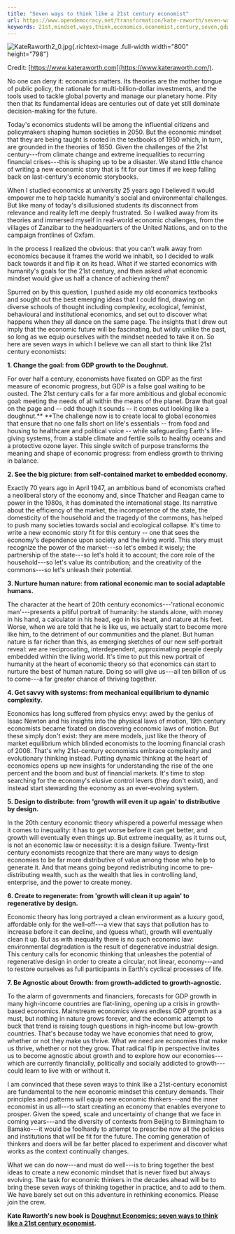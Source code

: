 ```yaml
---
title: "Seven ways to think like a 21st century economist"
url: https://www.opendemocracy.net/transformation/kate-raworth/seven-ways-to-think-like-21st-century-economist
keywords: 21st,mindset,ways,think,economics,economist,century,seven,gdp,growth,start,nature,economic,economists
---
```

![KateRaworth2\_0.jpg](https://cdn-prod.opendemocracy.net/media/images/KateRaworth2_0_mtrh5sX.width-800.jpg){.richtext-image .full-width width="800" height="798"}

Credit: [https://www.kateraworth.com](https://www.kateraworth.com/).

No one can deny it: economics matters. Its theories are the mother tongue of public policy, the rationale for multi-billion-dollar investments, and the tools used to tackle global poverty and manage our planetary home. Pity then that its fundamental ideas are centuries out of date yet still dominate decision-making for the future.

Today's economics students will be among the influential citizens and policymakers shaping human societies in 2050. But the economic mindset that they are being taught is rooted in the textbooks of 1950 which, in turn, are grounded in the theories of 1850. Given the challenges of the 21st century---from climate change and extreme inequalities to recurring financial crises---this is shaping up to be a disaster. We stand little chance of writing a new economic story that is fit for our times if we keep falling back on last-century's economic storybooks.

When I studied economics at university 25 years ago I believed it would empower me to help tackle humanity's social and environmental challenges. But like many of today's disillusioned students its disconnect from relevance and reality left me deeply frustrated. So I walked away from its theories and immersed myself in real-world economic challenges, from the villages of Zanzibar to the headquarters of the United Nations, and on to the campaign frontlines of Oxfam. 

In the process I realized the obvious: that you can't walk away from economics because it frames the world we inhabit, so I decided to walk back towards it and flip it on its head. What if we started economics with humanity's goals for the 21st century, and then asked what economic mindset would give us half a chance of achieving them?

Spurred on by this question, I pushed aside my old economics textbooks and sought out the best emerging ideas that I could find, drawing on diverse schools of thought including complexity, ecological, feminist, behavioural and institutional economics, and set out to discover what happens when they all dance on the same page. The insights that I drew out imply that the economic future will be fascinating, but wildly unlike the past, so long as we equip ourselves with the mindset needed to take it on. So here are seven ways in which I believe we can all start to think like 21st century economists:

**1. Change the goal: from GDP growth to the Doughnut.**

For over half a century, economists have fixated on GDP as the first measure of economic progress, but GDP is a false goal waiting to be ousted. The 21st century calls for a far more ambitious and global economic goal: meeting the needs of all within the means of the planet. Draw that goal on the page and -- odd though it sounds -- it comes out looking like a doughnut.** **The challenge now is to create local to global economies that ensure that no one falls short on life's essentials -- from food and housing to healthcare and political voice -- while safeguarding Earth's life-giving systems, from a stable climate and fertile soils to healthy oceans and a protective ozone layer. This single switch of purpose transforms the meaning and shape of economic progress: from endless growth to thriving in balance.

**2. See the big picture: from self-contained market to embedded economy.**

Exactly 70 years ago in April 1947, an ambitious band of economists crafted a neoliberal story of the economy and, since Thatcher and Reagan came to power in the 1980s, it has dominated the international stage. Its narrative about the efficiency of the market, the incompetence of the state, the domesticity of the household and the tragedy of the commons, has helped to push many societies towards social and ecological collapse. It's time to write a new economic story fit for this century -- one that sees the economy's dependence upon society and the living world. This story must recognize the power of the market---so let's embed it wisely; the partnership of the state---so let's hold it to account; the core role of the household---so let's value its contribution; and the creativity of the commons---so let's unleash their potential.

**3. Nurture human nature: from rational economic man to social adaptable humans.**

The character at the heart of 20th century economics---'rational economic man'---presents a pitiful portrait of humanity: he stands alone, with money in his hand, a calculator in his head, ego in his heart, and nature at his feet. Worse, when we are told that he is like us, we actually start to become more like him, to the detriment of our communities and the planet. But human nature is far richer than this, as emerging sketches of our new self-portrait reveal: we are reciprocating, interdependent, approximating people deeply embedded within the living world. It's time to put this new portrait of humanity at the heart of economic theory so that economics can start to nurture the best of human nature. Doing so will give us---all ten billion of us to come---a far greater chance of thriving together.

**4. Get savvy with systems: from mechanical equilibrium to dynamic complexity.**

Economics has long suffered from physics envy: awed by the genius of Isaac Newton and his insights into the physical laws of motion, 19th century economists became fixated on discovering economic laws of motion. But these simply don't exist: they are mere models, just like the theory of market equilibrium which blinded economists to the looming financial crash of 2008. That's why 21st-century economists embrace complexity and evolutionary thinking instead. Putting dynamic thinking at the heart of economics opens up new insights for understanding the rise of the one percent and the boom and bust of financial markets. It's time to stop searching for the economy's elusive control levers (they don't exist), and instead start stewarding the economy as an ever-evolving system.

**5. Design to distribute: from 'growth will even it up again' to distributive by design.**

In the 20th century economic theory whispered a powerful message when it comes to inequality: it has to get worse before it can get better, and growth will eventually even things up. But extreme inequality, as it turns out, is not an economic law or necessity: it is a design failure. Twenty-first century economists recognize that there are many ways to design economies to be far more distributive of value among those who help to generate it. And that means going beyond redistributing income to pre-distributing wealth, such as the wealth that lies in controlling land, enterprise, and the power to create money.

**6. Create to regenerate: from 'growth will clean it up again' to regenerative by design.**

Economic theory has long portrayed a clean environment as a luxury good, affordable only for the well-off---a view that says that pollution has to increase before it can decline, and (guess what), growth will eventually clean it up. But as with inequality there is no such economic law: environmental degradation is the result of degenerative industrial design. This century calls for economic thinking that unleashes the potential of regenerative design in order to create a circular, not linear, economy---and to restore ourselves as full participants in Earth's cyclical processes of life.

**7. Be Agnostic about Growth: from growth-addicted to growth-agnostic.**

To the alarm of governments and financiers, forecasts for GDP growth in many high-income countries are flat-lining, opening up a crisis in growth-based economics. Mainstream economics views endless GDP growth as a must, but nothing in nature grows forever, and the economic attempt to buck that trend is raising tough questions in high-income but low-growth countries. That's because today we have economies that need to grow, whether or not they make us thrive. What we need are economies that make us thrive, whether or not they grow. That radical flip in perspective invites us to become agnostic about growth and to explore how our economies---which are currently financially, politically and socially addicted to growth---could learn to live with or without it.

I am convinced that these seven ways to think like a 21st-century economist are fundamental to the new economic mindset this century demands. Their principles and patterns will equip new economic thinkers---and the inner economist in us all---to start creating an economy that enables everyone to prosper. Given the speed, scale and uncertainty of change that we face in coming years---and the diversity of contexts from Beijing to Birmingham to Bamako---it would be foolhardy to attempt to prescribe now all the policies and institutions that will be fit for the future. The coming generation of thinkers and doers will be far better placed to experiment and discover what works as the context continually changes.

What we can do now---and must do well---is to bring together the best ideas to create a new economic mindset that is never fixed but always evolving. The task for economic thinkers in the decades ahead will be to bring these seven ways of thinking together in practice, and to add to them. We have barely set out on this adventure in rethinking economics. Please join the crew.

**Kate Raworth's new book is [Doughnut Economics: seven ways to think like a 21st century economist](http://www.kateraworth.com).**

